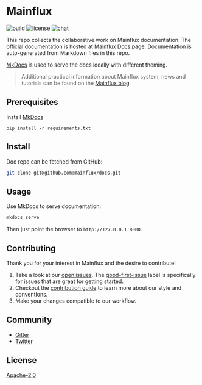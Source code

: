 # Mainflux

![build][build]
[![license][license]](LICENSE)
[![chat][gitter-badge]][gitter]

This repo collects the collaborative work on Mainflux documentation.
The official documentation is hosted at [Mainflux Docs page][docs].
Documentation is auto-generated from Markdown files in this repo.

[MkDocs](https://www.mkdocs.org/) is used to serve the docs locally with different theming.

> Additional practical information about Mainflux system, news and tutorials can be found on the [Mainflux blog][blog].

## Prerequisites

Install [MkDocs](https://www.mkdocs.org/#installation)
```
pip install -r requirements.txt
```

## Install

Doc repo can be fetched from GitHub:

```bash
git clone git@github.com:mainflux/docs.git
```

## Usage

Use MkDocs to serve documentation:

```bash
mkdocs serve
```

Then just point the browser to `http://127.0.0.1:8000`.

## Contributing

Thank you for your interest in Mainflux and the desire to contribute!

1. Take a look at our [open issues](https://github.com/mainflux/docs/issues). The [good-first-issue](https://github.com/mainflux/docs/labels/good-first-issue) label is specifically for issues that are great for getting started.
2. Checkout the [contribution guide](CONTRIBUTING.md) to learn more about our style and conventions.
3. Make your changes compatible to our workflow.

## Community

- [Gitter][gitter]
- [Twitter][twitter]

## License

[Apache-2.0](LICENSE)

[gitter]: https://gitter.im/mainflux/mainflux?utm_source=badge&utm_medium=badge&utm_campaign=pr-badge&utm_content=badge
[gitter-badge]: https://badges.gitter.im/Join%20Chat.svg
[license]: https://img.shields.io/badge/license-Apache%20v2.0-blue.svg
[blog]: https://medium.com/mainflux-iot-platform
[twitter]: https://twitter.com/mainflux
[docs]: https://docs.mainflux.io
[build]: https://github.com/mainflux/docs/actions/workflows/main.yaml/badge.svg

